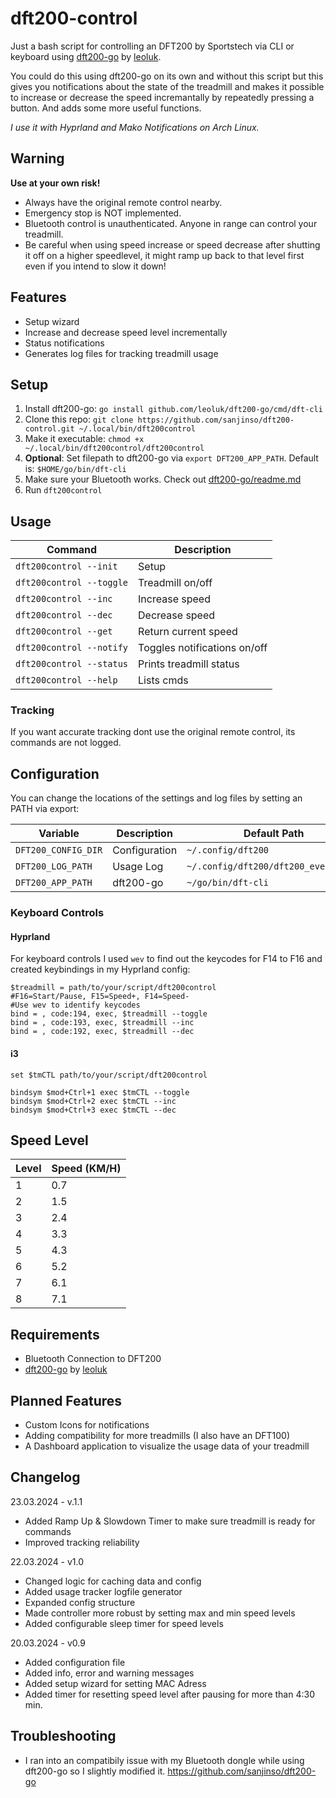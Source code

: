 # dft200-control
Just a bash script for controlling an DFT200 by Sportstech via CLI or keyboard using [dft200-go](https://github.com/leoluk/dft200-go) by [leoluk](https://github.com/leoluk). 

You could do this using dft200-go on its own and without this script but this gives you notifications about the state of the treadmill and makes it possible to increase or decrease the speed incremantally by repeatedly pressing a button. And adds some more useful functions.

*I use it with Hyprland and Mako Notifications on Arch Linux.*

## Warning 
**Use at your own risk!**
- Always have the original remote control nearby. 
- Emergency stop is NOT implemented.
- Bluetooth control is unauthenticated. Anyone in range can control your treadmill.
- Be careful when using speed increase or speed decrease after shutting it off on a higher speedlevel, it might ramp up back to that level first even if you intend to slow it down!

## Features
- Setup wizard
- Increase and decrease speed level incrementally
- Status notifications
- Generates log files for tracking treadmill usage

## Setup
1. Install dft200-go: ```go install github.com/leoluk/dft200-go/cmd/dft-cli```
2. Clone this repo: ```git clone https://github.com/sanjinso/dft200-control.git ~/.local/bin/dft200control```
3. Make it executable: ```chmod +x ~/.local/bin/dft200control/dft200control```
4. **Optional**: Set filepath to dft200-go via ```export DFT200_APP_PATH```. Default is: ```$HOME/go/bin/dft-cli```
5. Make sure your Bluetooth works. Check out [dft200-go/readme.md](https://github.com/leoluk/dft200-go)
6. Run ```dft200control```

## Usage
| Command | Description |
|-------------------------------|--------------------------|
| ```dft200control --init``` | Setup |
| ```dft200control --toggle``` | Treadmill on/off |
| ```dft200control --inc``` | Increase speed |
| ```dft200control --dec``` | Decrease speed |
| ```dft200control --get``` | Return current speed |
| ```dft200control --notify``` | Toggles notifications on/off |
| ```dft200control --status``` | Prints treadmill status |
| ```dft200control --help```| Lists cmds |

### Tracking
If you want accurate tracking dont use the original remote control, its commands are not logged.


## Configuration

You can change the locations of the settings and log files by setting an PATH via export:

| Variable | Description | Default Path |
|-----------------|----------------|-------------------------------------------|
| ```DFT200_CONFIG_DIR``` | Configuration  |  ```~/.config/dft200``` |
| ```DFT200_LOG_PATH``` | Usage Log | ```~/.config/dft200/dft200_events.log```| 
| ```DFT200_APP_PATH``` | dft200-go | ```~/go/bin/dft-cli``` |

### Keyboard Controls

#### Hyprland
For keyboard controls I used ```wev``` to find out the keycodes for F14 to F16 and created keybindings in my Hyprland config:

```
$treadmill = path/to/your/script/dft200control
#F16=Start/Pause, F15=Speed+, F14=Speed-
#Use wev to identify keycodes
bind = , code:194, exec, $treadmill --toggle
bind = , code:193, exec, $treadmill --inc
bind = , code:192, exec, $treadmill --dec
```

#### i3
```
set $tmCTL path/to/your/script/dft200control

bindsym $mod+Ctrl+1 exec $tmCTL --toggle
bindsym $mod+Ctrl+2 exec $tmCTL --inc
bindsym $mod+Ctrl+3 exec $tmCTL --dec
```

## Speed Level

| Level | Speed (KM/H) |
|-------|--------------|
| 1 | 0.7 |
| 2 | 1.5 |
| 3 | 2.4 |
| 4 | 3.3 |
| 5 | 4.3 |
| 6 | 5.2 |
| 7 | 6.1 |
| 8 | 7.1 |

## Requirements
- Bluetooth Connection to DFT200
- [dft200-go](https://github.com/leoluk/dft200-go) by [leoluk](https://github.com/leoluk)

## Planned Features

- Custom Icons for notifications
- Adding compatibility for more treadmills (I also have an DFT100)
- A Dashboard application to visualize the usage data of your treadmill

## Changelog

23.03.2024 - v.1.1
- Added Ramp Up & Slowdown Timer to make sure treadmill is ready for commands
- Improved tracking reliability

22.03.2024 - v1.0
- Changed logic for caching data and config
- Added usage tracker logfile generator 
- Expanded config structure
- Made controller more robust by setting max and min speed levels
- Added configurable sleep timer for speed levels

20.03.2024 - v0.9
- Added configuration file
- Added info, error and warning messages
- Added setup wizard for setting MAC Adress
- Added timer for resetting speed level after pausing for more than 4:30 min. 


## Troubleshooting

- I ran into an compatibily issue with my Bluetooth dongle while using dft200-go so I slightly modified it. https://github.com/sanjinso/dft200-go

